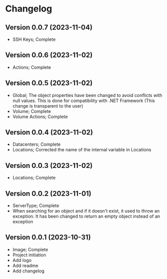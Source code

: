 # Changelog

## Version 0.0.7 (2023-11-04)
- SSH Keys; Complete

## Version 0.0.6 (2023-11-02)
- Actions; Complete

## Version 0.0.5 (2023-11-02)
- Global; The object properties have been changed to avoid conflicts with null values. This is done for compatibility with .NET Framework (This change is transparent to the user)
- Volume; Complete
- Volume Actions; Complete

## Version 0.0.4 (2023-11-02)
- Datacenters; Complete
- Locations; Corrected the name of the internal variable in Locations

## Version 0.0.3 (2023-11-02)
- Locations; Complete

## Version 0.0.2 (2023-11-01)
- ServerType; Complete
- When searching for an object and if it doesn't exist, it used to throw an exception. It has been changed to return an empty object instead of an exception

## Version 0.0.1 (2023-10-31)
- Image; Complete
- Project initiation
- Add logo
- Add readme
- Add changelog